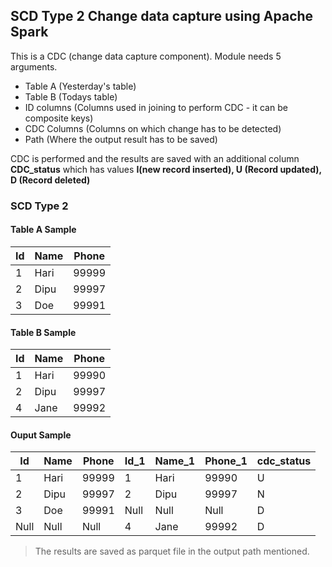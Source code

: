 ## SCD Type 2 Change data capture using Apache Spark

This is a CDC (change data capture component). 
Module needs 5 arguments. 
- Table A (Yesterday's table)
-  Table B (Todays table)
-  ID columns (Columns used in joining to perform CDC - it can be composite keys)
-  CDC Columns (Columns on which change has to be detected)
- Path (Where the output result has to be saved)

CDC is performed and the results are saved with an additional column **CDC_status** which has values **I(new record inserted), U (Record updated), D (Record deleted)**


### SCD Type 2

#### Table A Sample

|  Id |Name   |Phone   |
| ------------ | ------------ | ------------ |
|  1 | Hari  |99999   |
|  2 | Dipu  |99997   |
|  3 | Doe  |99991   |



#### Table B Sample

|  Id |Name   |Phone   |
| ------------ | ------------ | ------------ |
|  1 | Hari  |99990   |
|  2 | Dipu  |99997   |
|  4 | Jane  |99992   |

#### Ouput Sample

|  Id |Name   |Phone   |  Id_1 |Name_1   |Phone_1   |cdc_status   |
| ------------ | ------------ | ------------ | ------------ | ------------ | ------------ |------------ |
|  1 | Hari  |99999   |1 | Hari  |99990   |U|
|  2 | Dipu  |99997   |2 | Dipu  |99997   |N|
|  3 | Doe  |99991   |Null|Null|Null|D|
|  Null | Null  |Null   |  4 | Jane  |99992   |D|

> The results are saved as parquet file in the output path mentioned.
